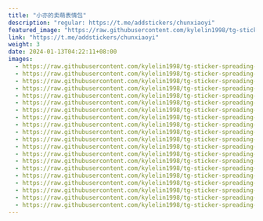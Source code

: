 ```yaml
---
title: "小亦的卖萌表情包"
description: "regular: https://t.me/addstickers/chunxiaoyi"
featured_image: "https://raw.githubusercontent.com/kylelin1998/tg-sticker-spreading-worldwide-images/main/img/8e68d1c7-4b50-4370-83aa-27ea7a5c73c3.jpg"
link: "https://t.me/addstickers/chunxiaoyi"
weight: 3
date: 2024-01-13T04:22:11+08:00
images:
  - https://raw.githubusercontent.com/kylelin1998/tg-sticker-spreading-worldwide-images/main/img/8e68d1c7-4b50-4370-83aa-27ea7a5c73c3.jpg
  - https://raw.githubusercontent.com/kylelin1998/tg-sticker-spreading-worldwide-images/main/img/f6f1b038-cd91-4c67-8458-014bbd0415cf.jpg
  - https://raw.githubusercontent.com/kylelin1998/tg-sticker-spreading-worldwide-images/main/img/81f7799e-1de2-4819-8384-f15a1649345f.jpg
  - https://raw.githubusercontent.com/kylelin1998/tg-sticker-spreading-worldwide-images/main/img/2bdb948f-40e7-49fc-bc3e-acd4cbb656b8.jpg
  - https://raw.githubusercontent.com/kylelin1998/tg-sticker-spreading-worldwide-images/main/img/ca573cc6-ce76-4a4a-a796-c73fc5b2cdd8.jpg
  - https://raw.githubusercontent.com/kylelin1998/tg-sticker-spreading-worldwide-images/main/img/47050635-e2c1-404d-b76e-f9e1b6675fbc.jpg
  - https://raw.githubusercontent.com/kylelin1998/tg-sticker-spreading-worldwide-images/main/img/011715c7-4c5e-409b-87dc-b02f16443cd5.jpg
  - https://raw.githubusercontent.com/kylelin1998/tg-sticker-spreading-worldwide-images/main/img/cfec201b-0edb-4eb6-b536-6f21f8f8b9b6.jpg
  - https://raw.githubusercontent.com/kylelin1998/tg-sticker-spreading-worldwide-images/main/img/c2a09d20-5cc1-4ce7-bd10-004773b24465.jpg
  - https://raw.githubusercontent.com/kylelin1998/tg-sticker-spreading-worldwide-images/main/img/815931f1-ec4a-4a81-ad44-de9e49b32cee.jpg
  - https://raw.githubusercontent.com/kylelin1998/tg-sticker-spreading-worldwide-images/main/img/163a5768-d531-4d8a-8169-b517b0259f8d.jpg
  - https://raw.githubusercontent.com/kylelin1998/tg-sticker-spreading-worldwide-images/main/img/5d629e69-71b0-43fd-93e8-b75b4afc9fe1.jpg
  - https://raw.githubusercontent.com/kylelin1998/tg-sticker-spreading-worldwide-images/main/img/5020fab3-b93d-4eae-8718-eb02682ebdd0.jpg
  - https://raw.githubusercontent.com/kylelin1998/tg-sticker-spreading-worldwide-images/main/img/497cc72e-b357-4db7-ae03-2d27066c9a05.jpg
  - https://raw.githubusercontent.com/kylelin1998/tg-sticker-spreading-worldwide-images/main/img/2ad6b80c-f661-4fd0-be02-48363260242e.jpg
  - https://raw.githubusercontent.com/kylelin1998/tg-sticker-spreading-worldwide-images/main/img/e21d15fb-cedf-48c3-8a48-5a6b2c0a95f6.jpg
  - https://raw.githubusercontent.com/kylelin1998/tg-sticker-spreading-worldwide-images/main/img/33803b7a-c552-4e2e-a7c7-3e106d400214.jpg
  - https://raw.githubusercontent.com/kylelin1998/tg-sticker-spreading-worldwide-images/main/img/86e027af-365c-4ba3-a44f-f5e8d3dbc15d.jpg
  - https://raw.githubusercontent.com/kylelin1998/tg-sticker-spreading-worldwide-images/main/img/42f90d4e-6a80-42ba-aa22-763e14a741f3.jpg
  - https://raw.githubusercontent.com/kylelin1998/tg-sticker-spreading-worldwide-images/main/img/a2e76611-0bb3-4889-9647-f3427b70fc65.jpg
---
```

